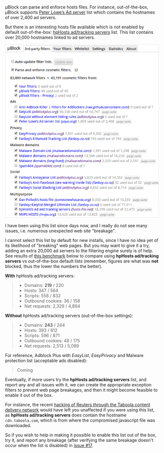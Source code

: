 µBlock can parse and enforce hosts files. For instance, out-of-the-box, µBlock supports [Peter Lowe’s Ad server](http://pgl.yoyo.org/) list which contains the hostnames of over 2,400 ad servers.

But there is an interesting hosts file available which is not enabled by default out-of-the-box: [hpHosts ad/tracking servers](http://hosts-file.net/) list. This list contains over 20,000 hostnames linked to ad servers.

![hpHosts](https://raw.githubusercontent.com/gorhill/uBlock/master/doc/img/wiki-hphosts.png)

I have been using this list since days now, and I really do not see many issues, i.e. numerous unexpected web site "breakage".

I cannot select this list by default for new installs, since I have no idea yet of its likelihood of "breaking" web pages. But you may want to give it a try, adding an extra 20,000 ad servers to the filtering engine surely is of help. See results of [this benchmark](/gorhill/uBlock/wiki/Reference-benchmark) below to compare using **hpHosts ad/tracking servers** vs out-of-the-box default lists (remember, figures are what was **not** blocked, thus the lower the numbers the better).

**With** hpHosts ad/tracking servers:

> - Domains: **219** / 220
> - Hosts: 347 / 564
> - Scripts: 558 / 832
> - Outbound cookies: 36 / 158
> - Net requests: 2,329 / 4,864

**Without** hpHosts ad/tracking servers (out-of-the-box settings):

> - Domains: **243** / 244
> - Hosts: 393 / 612
> - Scripts: 596 / 871
> - Outbound cookies: 48 / 175
> - Net requests: 2,513 / 5,099

For reference, Adblock Plus with _EasyList_, _EasyPrivacy_ and Malware protection list (acceptable ads disabled):

> Coming

Eventually, if more users try the **hpHosts ad/tracking servers** list, and report any and all issues with it, we can create the appropriate exception filters to prevent web page breakages, and then it might become feasible to enable it out of the box.

For instance, the recent [hacking of Reuters through the Taboola content delivery network](https://medium.com/@FredericJacobs/the-reuters-compromise-by-the-syrian-electronic-army-6bf570e1a85b) would have left you unaffected if you were using this list, as **hpHosts ad/tracking servers** does contain the hostname `cdn.taboola.com`, which is from where the compromised javascript file was downloaded.

So if you wish to help in making it possible to enable this list out of the box, try it, and report any breakage (after verifying the same breakage doesn't occur when the list is disabled) in [issue #17](https://github.com/gorhill/uBlock/issues/17).